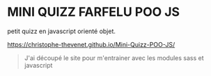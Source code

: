 # MINI QUIZZ FARFELU POO JS

petit quizz en javascript orienté objet.

https://christophe-thevenet.github.io/Mini-Quizz-POO-JS/

> J'ai découpé le site pour m'entrainer avec les modules sass et javascript
